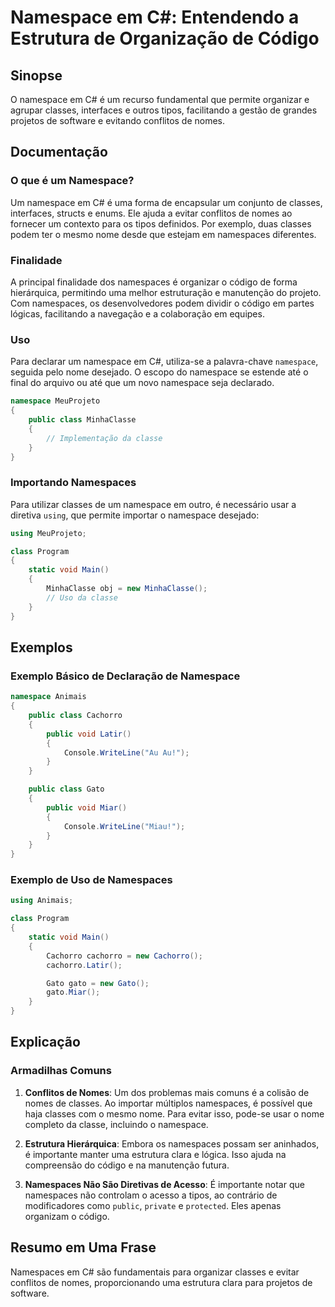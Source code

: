 <!--
Meta Description: # Namespace em C#: Entendendo a Estrutura de Organização de Código ## Sinopse O namespace em C# é um recurso fundamental que permite organizar e agrup...
Meta Keywords: namespace, namespaces, que, classes, para
-->

# Namespace em C#: Entendendo a Estrutura de Organização de Código

## Sinopse
O namespace em C# é um recurso fundamental que permite organizar e agrupar classes, interfaces e outros tipos, facilitando a gestão de grandes projetos de software e evitando conflitos de nomes.

## Documentação
### O que é um Namespace?
Um namespace em C# é uma forma de encapsular um conjunto de classes, interfaces, structs e enums. Ele ajuda a evitar conflitos de nomes ao fornecer um contexto para os tipos definidos. Por exemplo, duas classes podem ter o mesmo nome desde que estejam em namespaces diferentes.

### Finalidade
A principal finalidade dos namespaces é organizar o código de forma hierárquica, permitindo uma melhor estruturação e manutenção do projeto. Com namespaces, os desenvolvedores podem dividir o código em partes lógicas, facilitando a navegação e a colaboração em equipes.

### Uso
Para declarar um namespace em C#, utiliza-se a palavra-chave `namespace`, seguida pelo nome desejado. O escopo do namespace se estende até o final do arquivo ou até que um novo namespace seja declarado.

```csharp
namespace MeuProjeto
{
    public class MinhaClasse
    {
        // Implementação da classe
    }
}
```

### Importando Namespaces
Para utilizar classes de um namespace em outro, é necessário usar a diretiva `using`, que permite importar o namespace desejado:

```csharp
using MeuProjeto;

class Program
{
    static void Main()
    {
        MinhaClasse obj = new MinhaClasse();
        // Uso da classe
    }
}
```

## Exemplos
### Exemplo Básico de Declaração de Namespace

```csharp
namespace Animais
{
    public class Cachorro
    {
        public void Latir()
        {
            Console.WriteLine("Au Au!");
        }
    }

    public class Gato
    {
        public void Miar()
        {
            Console.WriteLine("Miau!");
        }
    }
}
```

### Exemplo de Uso de Namespaces

```csharp
using Animais;

class Program
{
    static void Main()
    {
        Cachorro cachorro = new Cachorro();
        cachorro.Latir();

        Gato gato = new Gato();
        gato.Miar();
    }
}
```

## Explicação
### Armadilhas Comuns
1. **Conflitos de Nomes**: Um dos problemas mais comuns é a colisão de nomes de classes. Ao importar múltiplos namespaces, é possível que haja classes com o mesmo nome. Para evitar isso, pode-se usar o nome completo da classe, incluindo o namespace.

2. **Estrutura Hierárquica**: Embora os namespaces possam ser aninhados, é importante manter uma estrutura clara e lógica. Isso ajuda na compreensão do código e na manutenção futura.

3. **Namespaces Não São Diretivas de Acesso**: É importante notar que namespaces não controlam o acesso a tipos, ao contrário de modificadores como `public`, `private` e `protected`. Eles apenas organizam o código.

## Resumo em Uma Frase
Namespaces em C# são fundamentais para organizar classes e evitar conflitos de nomes, proporcionando uma estrutura clara para projetos de software.